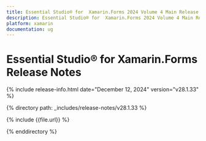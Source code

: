 ```yaml
---
title: Essential Studio® for  Xamarin.Forms 2024 Volume 4 Main Release Release Notes  
description: Essential Studio® for  Xamarin.Forms 2024 Volume 4 Main Release Release Notes  
platform: xamarin
documentation: ug
---
```


# Essential Studio® for  Xamarin.Forms  Release Notes  

{% include release-info.html date="December 12, 2024"  version="v28.1.33" %} 

{% directory path: _includes/release-notes/v28.1.33 %}

{% include {{file.url}} %}

{% enddirectory %}